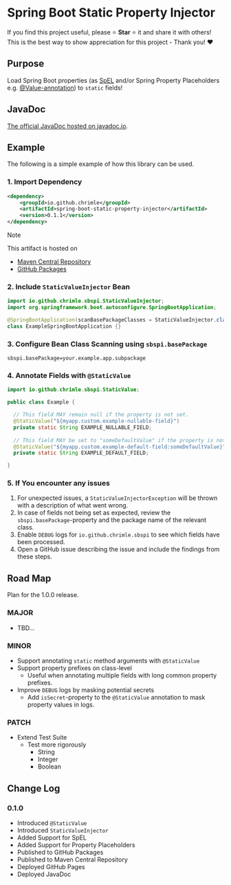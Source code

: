 # Spring Boot Static Property Injector

If you find this project useful, please ⭐ **Star** ⭐ it and share it with others!
This is the best way to show appreciation for this project - Thank you! ❤️

## Purpose
Load Spring Boot properties (as [SpEL](https://docs.spring.io/spring-framework/docs/3.0.x/reference/expressions.html) 
and/or Spring Property Placeholders e.g. [@Value-annotation](https://docs.spring.io/spring-framework/reference/core/beans/annotation-config/value-annotations.html)) 
to `static` fields!

## JavaDoc
[The official JavaDoc hosted on javadoc.io](https://javadoc.io/doc/io.github.chrimle/spring-boot-static-property-injector/latest/io/github/chrimle/sbspi/package-summary.html).

## Example
The following is a simple example of how this library can be used.
### 1. Import Dependency
```xml
<dependency>
    <groupId>io.github.chrimle</groupId>
    <artifactId>spring-boot-static-property-injector</artifactId>
    <version>0.1.1</version>
</dependency>
```
> [!NOTE]
> This artifact is hosted on
> - [Maven Central Repository](https://central.sonatype.com/artifact/io.github.chrimle/spring-boot-static-property-injector)
> - [GitHub Packages](https://github.com/Chrimle/spring-boot-static-property-injector/packages)

### 2. Include `StaticValueInjector` Bean

```java
import io.github.chrimle.sbspi.StaticValueInjector;
import org.springframework.boot.autoconfigure.SpringBootApplication;

@SpringBootApplication(scanBasePackageClasses = StaticValueInjector.class)
class ExampleSpringBootApplication {}
```

### 3. Configure Bean Class Scanning using `sbspi.basePackage`
```properties
sbspi.basePackage=your.example.app.subpackage
```
### 4. Annotate Fields with `@StaticValue`

```java
import io.github.chrimle.sbspi.StaticValue;

public class Example {

  // This field MAY remain null if the property is not set.
  @StaticValue("${myapp.custom.example-nullable-field}")
  private static String EXAMPLE_NULLABLE_FIELD;
  
  // This field MAY be set to "someDefaultValue" if the property is not set.
  @StaticValue("${myapp.custom.example-default-field:someDefaultValue}")
  private static String EXAMPLE_DEFAULT_FIELD;

}
```
### 5. If You encounter any issues
1. For unexpected issues, a `StaticValueInjectorException` will be thrown with a description of what went wrong.
2. In case of fields not being set as expected, review the `sbspi.basePackage`-property and the package name of the relevant class.
3. Enable `DEBUG` logs for `io.github.chrimle.sbspi` to see which fields have been processed.
4. Open a GitHub issue describing the issue and include the findings from these steps.

## Road Map

Plan for the 1.0.0 release.

### MAJOR
- TBD...

### MINOR
- Support annotating `static` method arguments with `@StaticValue`
- Support property prefixes on class-level
  - Useful when annotating multiple fields with long common property prefixes.
- Improve `DEBUG` logs by masking potential secrets
  - Add `isSecret`-property to the `@StaticValue` annotation to mask property values in logs.

### PATCH
- Extend Test Suite
  - Test more rigorously
    - String
    - Integer
    - Boolean

## Change Log
### 0.1.0
- Introduced `@StaticValue`
- Introduced `StaticValueInjector`
- Added Support for SpEL
- Added Support for Property Placeholders
- Published to GitHub Packages
- Published to Maven Central Repository
- Deployed GitHub Pages
- Deployed JavaDoc
